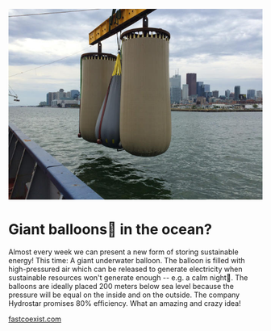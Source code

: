 ![balloons](2016-02-01-29-balloons.jpg)

# Giant balloons🎈 in the ocean?

Almost every week we can present a new form of storing sustainable energy! This time: A giant underwater balloon. The balloon is filled with high-pressured air which can be released to generate electricity when sustainable resources won't generate enough -- e.g. a calm night🌙. The balloons are ideally placed 200 meters below sea level because the pressure will be equal on the inside and on the outside. The company Hydrostar promises 80% efficiency. 
What an amazing and crazy idea!

[fastcoexist.com](http://www.fastcoexist.com/3053854/toronto-is-backing-up-its-electric-grid-with-big-air-bags-at-the-bottom-of-lake-ontario?partner=socialflow&utm_content=bufferea9bd&utm_medium=social&utm_source=twitter.com&utm_campaign=buffer#2)
